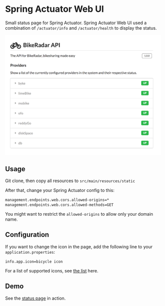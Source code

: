 # Spring Actuator Web UI

Small status page for Spring Actuator. Spring Actuator Web UI used a combination of `/actuator/info` and `/actuator/health` to display the status.

![Screenshot](https://raw.githubusercontent.com/bodiam/spring-actuator-web-ui/master/screenshots/status.png)

## Usage

Git clone, then copy all resources to `src/main/resources/static`

After that, change your Spring Actuator config to this:

```
management.endpoints.web.cors.allowed-origins=*
management.endpoints.web.cors.allowed-methods=GET
```

You might want to restrict the `allowed-origins` to allow only your domain name.

## Configuration

If you want to change the icon in the page, add the following line to your `application.properties`:

```
info.app.icon=bicycle icon
```

For a list of supported icons, see [the list](https://semantic-ui.com/elements/icon.html) here.

## Demo

See the [status page](https://api.bikeradar.io/status.html) in action.
